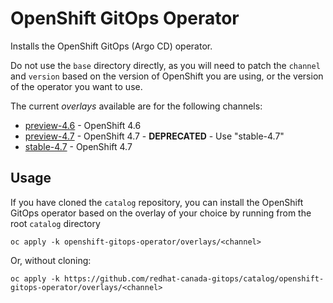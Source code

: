 # OpenShift GitOps Operator

Installs the OpenShift GitOps (Argo CD) operator.

Do not use the `base` directory directly, as you will need to patch the `channel` and `version` based on the version of OpenShift you are using, or the version of the operator you want to use.

The current *overlays* available are for the following channels:
* [preview-4.6](overlays/preview-4.6) - OpenShift 4.6
* [preview-4.7](overlays/preview-4.7) - OpenShift 4.7 - **DEPRECATED** - Use "stable-4.7"
* [stable-4.7](overlays/stable-4.7) - OpenShift 4.7

## Usage

If you have cloned the `catalog` repository, you can install the OpenShift GitOps operator based on the overlay of your choice by running from the root `catalog` directory

```
oc apply -k openshift-gitops-operator/overlays/<channel>
```

Or, without cloning:

```
oc apply -k https://github.com/redhat-canada-gitops/catalog/openshift-gitops-operator/overlays/<channel>
```
